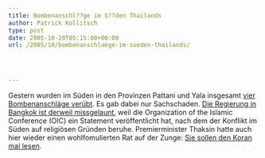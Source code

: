 ```yaml
---
title: Bombenanschl??ge im S??den Thailands
author: Patrick Kollitsch
type: post
date: 2005-10-20T05:15:00+00:00
url: /2005/10/bombenanschlaege-im-sueden-thailands/




---
```

Gestern wurden im S&uuml;den in den Provinzen Pattani und Yala insgesamt [vier Bombenanschl&auml;ge ver&uuml;bt][1]. Es gab dabei nur Sachschaden. [Die Regierung in Bangkok ist derweil missgelaunt][2], weil die Organization of the Islamic Conference (OIC) ein Statement ver&ouml;ffentlicht hat, nach dem der Konflikt im S&uuml;den auf religi&ouml;sen Gr&uuml;nden beruhe. Premierminister Thaksin hatte auch hier wieder einen wohlfomulierten Rat auf der Zunge: [Sie sollen den Koran mal lesen][3].

 [1]: http://www.bloomberg.com/apps/news?pid=10000080&sid=aUZHL5F5C4Pw
 [2]: http://etna.mcot.net/query.php?nid=3835
 [3]: http://www.nationmultimedia.com/2005/10/20/headlines/index.php?news=headlines_18930261.html